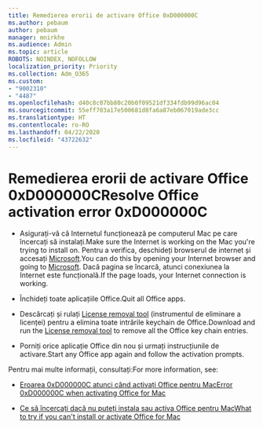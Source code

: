 ```yaml
---
title: Remedierea erorii de activare Office 0xD000000C
ms.author: pebaum
author: pebaum
manager: mnirkhe
ms.audience: Admin
ms.topic: article
ROBOTS: NOINDEX, NOFOLLOW
localization_priority: Priority
ms.collection: Adm_O365
ms.custom:
- "9002310"
- "4487"
ms.openlocfilehash: d40c8c07bb80c20b0f09521df334fdb99d96ac04
ms.sourcegitcommit: 55eff703a17e500681d8fa6a87eb067019ade3cc
ms.translationtype: HT
ms.contentlocale: ro-RO
ms.lasthandoff: 04/22/2020
ms.locfileid: "43722632"
---
```

# <a name="resolve-office-activation-error-0xd000000c"></a><span data-ttu-id="78ca1-102">Remedierea erorii de activare Office 0xD000000C</span><span class="sxs-lookup"><span data-stu-id="78ca1-102">Resolve Office activation error 0xD000000C</span></span>

- <span data-ttu-id="78ca1-103">Asigurați-vă că Internetul funcționează pe computerul Mac pe care încercați să instalați.</span><span class="sxs-lookup"><span data-stu-id="78ca1-103">Make sure the Internet is working on the Mac you're trying to install on.</span></span> <span data-ttu-id="78ca1-104">Pentru a verifica, deschideți browserul de internet și accesați [Microsoft](https://www.microsoft.com).</span><span class="sxs-lookup"><span data-stu-id="78ca1-104">You can do this by opening your Internet browser and going to [Microsoft](https://www.microsoft.com).</span></span> <span data-ttu-id="78ca1-105">Dacă pagina se încarcă, atunci conexiunea la Internet este funcțională.</span><span class="sxs-lookup"><span data-stu-id="78ca1-105">If the page loads, your Internet connection is working.</span></span>

- <span data-ttu-id="78ca1-106">Închideți toate aplicațiile Office.</span><span class="sxs-lookup"><span data-stu-id="78ca1-106">Quit all Office apps.</span></span>

- <span data-ttu-id="78ca1-107">Descărcați și rulați [License removal tool](https://go.microsoft.com/fwlink/?linkid=849815) (instrumentul de eliminare a licenței) pentru a elimina toate intrările keychain de Office.</span><span class="sxs-lookup"><span data-stu-id="78ca1-107">Download and run the [License removal tool](https://go.microsoft.com/fwlink/?linkid=849815) to remove all the Office key chain entries.</span></span>

- <span data-ttu-id="78ca1-108">Porniți orice aplicație Office din nou și urmați instrucțiunile de activare.</span><span class="sxs-lookup"><span data-stu-id="78ca1-108">Start any Office app again and follow the activation prompts.</span></span>

<span data-ttu-id="78ca1-109">Pentru mai multe informații, consultați:</span><span class="sxs-lookup"><span data-stu-id="78ca1-109">For more information, see:</span></span>

- [<span data-ttu-id="78ca1-110">Eroarea 0xD000000C atunci când activați Office pentru Mac</span><span class="sxs-lookup"><span data-stu-id="78ca1-110">Error 0xD000000C when activating Office for Mac</span></span>](https://support.office.com/article/error-0xd000000c-when-activating-office-for-mac-da865931-4658-4829-ba2d-8133390c6d25)

- [<span data-ttu-id="78ca1-111">Ce să încercați dacă nu puteți instala sau activa Office pentru Mac</span><span class="sxs-lookup"><span data-stu-id="78ca1-111">What to try if you can't install or activate Office for Mac</span></span>](https://support.office.com/article/what-to-try-if-you-can-t-install-or-activate-office-for-mac-5efba2b4-b1e6-4e5f-bf3c-6ab945d03dea)
